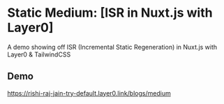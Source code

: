 # Static Medium: [ISR in Nuxt.js with Layer0]
A demo showing off ISR (Incremental Static Regeneration) in Nuxt.js with Layer0 & TailwindCSS

## Demo
https://rishi-raj-jain-try-default.layer0.link/blogs/medium